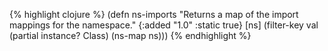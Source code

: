 {% highlight clojure %}
(defn ns-imports
  "Returns a map of the import mappings for the namespace."
  {:added "1.0"
   :static true}
  [ns]
  (filter-key val (partial instance? Class) (ns-map ns)))
{% endhighlight %}
